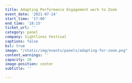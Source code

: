 ```yaml
---
title: Adapting Performance Engagement work to Zoom
event_date: '2021-07-14'
start_time: '17:00'
end_time: '18:15'
ticket_url: ''
category: panel
company: Sightlines Festival
captions: false
bsl: true
image: "/static/img/events/panels/adapting-for-zoom.png"
content_warnings: ''
capacity: 20
image-position: center
subtitle: ''

---
```

